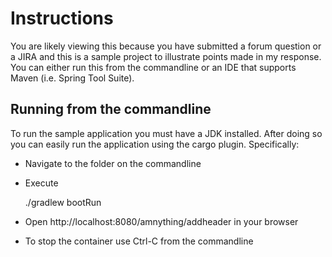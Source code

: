 Instructions
=================

You are likely viewing this because you have submitted a forum question or a JIRA and this is a sample project to illustrate points made in my response. You can either run this from the commandline or an IDE that supports Maven (i.e. Spring Tool Suite).

Running from the commandline
---------------------------------

To run the sample application you must have a JDK installed. After doing so you can easily run the application using the cargo plugin. Specifically:

* Navigate to the folder on the commandline
* Execute

    ./gradlew bootRun 

* Open http://localhost:8080/amnything/addheader in your browser
* To stop the container use Ctrl-C from the commandline

